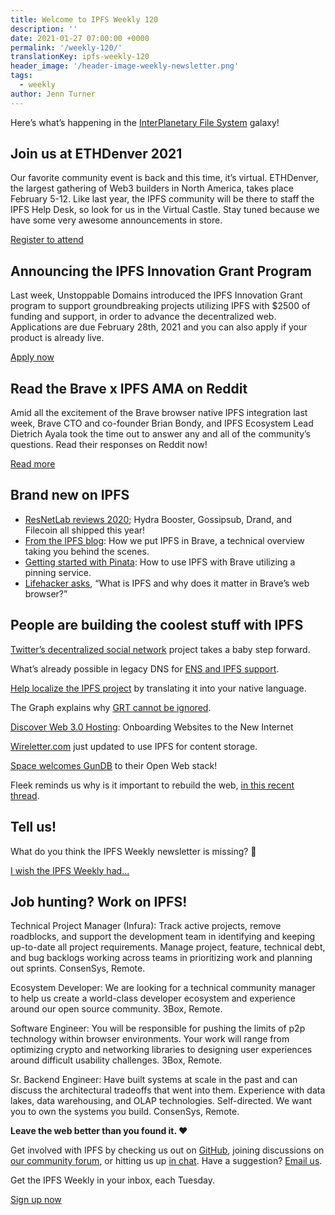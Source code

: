 ```yaml
---
title: Welcome to IPFS Weekly 120
description: ''
date: 2021-01-27 07:00:00 +0000
permalink: '/weekly-120/'
translationKey: ipfs-weekly-120
header_image: '/header-image-weekly-newsletter.png'
tags:
  - weekly
author: Jenn Turner
---
```


Here’s what’s happening in the [InterPlanetary File System](https://ipfs.io/) galaxy!

## Join us at ETHDenver 2021

Our favorite community event is back and this time, it’s virtual. ETHDenver, the largest gathering of Web3 builders in North America, takes place February 5-12. Like last year, the IPFS community will be there to staff the IPFS Help Desk, so look for us in the Virtual Castle. Stay tuned because we have some very awesome announcements in store.

[Register to attend](https://www.ethdenver.com/)

## Announcing the IPFS Innovation Grant Program

Last week, Unstoppable Domains introduced the IPFS Innovation Grant program to support groundbreaking projects utilizing IPFS with \$2500 of funding and support, in order to advance the decentralized web. Applications are due February 28th, 2021 and you can also apply if your product is already live.

[Apply now](https://medium.com/unstoppabledomains/the-ipfs-innovation-grant-program-6eff25d60b3f)

## Read the Brave x IPFS AMA on Reddit

Amid all the excitement of the Brave browser native IPFS integration last week, Brave CTO and co-founder Brian Bondy, and IPFS Ecosystem Lead Dietrich Ayala took the time out to answer any and all of the community’s questions. Read their responses on Reddit now!

[Read more](https://www.reddit.com/r/IAmA/comments/l2tvx1/we_are_brian_bondy_cofounder_and_cto_of_the_brave/)

## Brand new on IPFS

- [ResNetLab reviews 2020](https://research.protocol.ai/blog/2021/resnetlab-2020-in-review-we-love-it-when-a-plan-comes-together/); Hydra Booster, Gossipsub, Drand, and Filecoin all shipped this year!
- [From the IPFS blog](https://blog.ipfs.io/2021-01-21-how-we-put-ipfs-in-brave/): How we put IPFS in Brave, a technical overview taking you behind the scenes.
- [Getting started with Pinata](https://medium.com/pinata/how-to-use-ipfs-with-brave-2fcf501babc8): How to use IPFS with Brave utilizing a pinning service.
- [Lifehacker asks](https://www.lifehacker.com.au/2021/01/what-is-ipfs-and-why-does-it-matter-in-braves-web-browser/), “What is IPFS and why does it matter in Brave’s web browser?”

## People are building the coolest stuff with IPFS

[Twitter’s decentralized social network](https://www.theverge.com/2021/1/21/22242718/twitter-bluesky-decentralized-social-media-team-project-update) project takes a baby step forward.

What’s already possible in legacy DNS for [ENS and IPFS support](https://easydns.com/blog/2021/01/17/whats-already-possible-in-legacy-dns-for-ens-and-ipfs-support/).

[Help localize the IPFS project](https://www.transifex.com/ipfs/ipfs-webui/) by translating it into your native language.

The Graph explains why [GRT cannot be ignored](https://medium.com/genel-k%C3%BClt%C3%BCr/the-graph-why-grt-cannot-be-ignored-26a1b44d97c8).

[Discover Web 3.0 Hosting](https://hackernoon.com/web-30-hosting-onboarding-websites-to-the-new-internet-m5m34mj): Onboarding Websites to the New Internet

[Wireletter.com](https://t.co/N32JPxbfA6?amp=1) just updated to use IPFS for content storage.

[Space welcomes GunDB](https://blog.space.storage/posts/welcome-gundb-to-open-web-protocol-stack) to their Open Web stack!

Fleek reminds us why is it important to rebuild the web, [in this recent thread](https://twitter.com/FleekHQ/status/1352606023387934720).

## Tell us!

What do you think the IPFS Weekly newsletter is missing? 🤔

[I wish the IPFS Weekly had...](https://forms.gle/buAuBx92kLsiTL1N6)

## Job hunting? Work on IPFS!

Technical Project Manager (Infura): Track active projects, remove roadblocks, and support the development team in identifying and keeping up-to-date all project requirements. Manage project, feature, technical debt, and bug backlogs working across teams in prioritizing work and planning out sprints. ConsenSys, Remote.

Ecosystem Developer: We are looking for a technical community manager to help us create a world-class developer ecosystem and experience around our open source community. 3Box, Remote.

Software Engineer: You will be responsible for pushing the limits of p2p technology within browser environments. Your work will range from optimizing crypto and networking libraries to designing user experiences around difficult usability challenges. 3Box, Remote.

Sr. Backend Engineer: Have built systems at scale in the past and can discuss the architectural tradeoffs that went into them. Experience with data lakes, data warehousing, and OLAP technologies. Self-directed. We want you to own the systems you build. ConsenSys, Remote.

**Leave the web better than you found it. ❤️**

Get involved with IPFS by checking us out on [GitHub](https://github.com/ipfs), joining discussions on [our community forum](https://discuss.ipfs.io/), or hitting us up [in chat](https://riot.im/app/#/room/#ipfs:matrix.org). Have a suggestion? [Email us](mailto:newsletter@ipfs.io).

Get the IPFS Weekly in your inbox, each Tuesday.

<p><a href="https://ipfs.us4.list-manage.com/subscribe?u=25473244c7d18b897f5a1ff6b&amp;id=cad54b2230" class="button button-primary">Sign up now</a></p>
